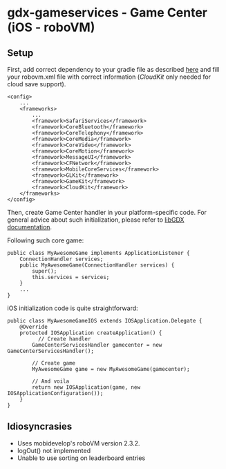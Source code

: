 # gdx-gameservices - Game Center (iOS - roboVM)

## Setup

First, add correct dependency to your gradle file as described [here](..#setup) and fill your robovm.xml file with correct information (_CloudKit_ only needed for cloud save support).

    <config>
        ...
        <frameworks>
            ...
            <framework>SafariServices</framework>
            <framework>CoreBluetooth</framework>
            <framework>CoreTelephony</framework>
            <framework>CoreMedia</framework>
            <framework>CoreVideo</framework>
            <framework>CoreMotion</framework>
            <framework>MessageUI</framework>
            <framework>CFNetwork</framework>
            <framework>MobileCoreServices</framework>
            <framework>GLKit</framework>
            <framework>GameKit</framework>
            <framework>CloudKit</framework>
        </frameworks>
    </config>

Then, create Game Center handler in your platform-specific code. For general advice about such initialization, please refer to [libGDX documentation](https://github.com/libgdx/libgdx/wiki/Interfacing-with-platform-specific-code).

Following such core game:
    
    public class MyAwesomeGame implements ApplicationListener {
        ConnectionHandler services;
        public MyAwesomeGame(ConnectionHandler services) {
            super();
            this.services = services;
        }
        ...
    }

iOS initialization code is quite straightforward:

    public class MyAwesomeGameIOS extends IOSApplication.Delegate {
        @Override
        protected IOSApplication createApplication() {
              // Create handler
            GameCenterServicesHandler gamecenter = new GameCenterServicesHandler();
            
            // Create game
            MyAwesomeGame game = new MyAwesomeGame(gamecenter);
            
            // And voila
            return new IOSApplication(game, new IOSApplicationConfiguration());
        }
    }

## Idiosyncrasies

* Uses mobidevelop's roboVM version 2.3.2.
* logOut() not implemented
* Unable to use sorting on leaderboard entries

